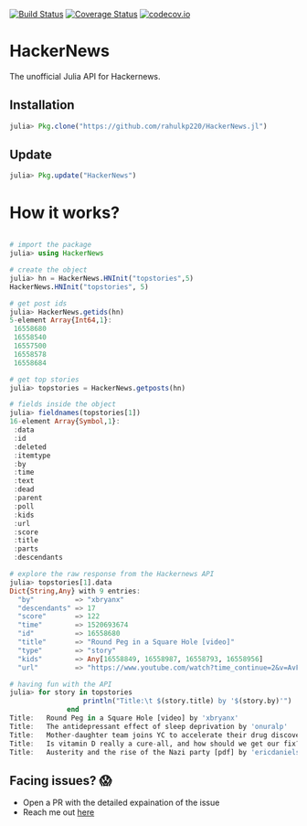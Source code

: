 [![Build Status](https://travis-ci.org/rahulkp220/HackerNews.jl.svg?branch=master)](https://travis-ci.org/rahulkp220/HackerNews.jl)
[![Coverage Status](https://coveralls.io/repos/rahulkp220/HackerNews.jl/badge.svg?branch=master&service=github)](https://coveralls.io/github/rahulkp220/HackerNews.jl?branch=master)
[![codecov.io](http://codecov.io/github/rahulkp220/HackerNews.jl/coverage.svg?branch=master)](http://codecov.io/github/rahulkp220/HackerNews.jl?branch=master)

# HackerNews
The unofficial Julia API for Hackernews.

## Installation
```julia
julia> Pkg.clone("https://github.com/rahulkp220/HackerNews.jl")
```

## Update
```julia
julia> Pkg.update("HackerNews")
```

# How it works?
```julia

# import the package
julia> using HackerNews

# create the object
julia> hn = HackerNews.HNInit("topstories",5)
HackerNews.HNInit("topstories", 5)

# get post ids
julia> HackerNews.getids(hn)
5-element Array{Int64,1}:
 16558680
 16558540
 16557500
 16558578
 16558684

# get top stories
julia> topstories = HackerNews.getposts(hn)

# fields inside the object
julia> fieldnames(topstories[1])
16-element Array{Symbol,1}:
 :data       
 :id         
 :deleted    
 :itemtype   
 :by         
 :time       
 :text       
 :dead       
 :parent     
 :poll       
 :kids       
 :url        
 :score      
 :title      
 :parts      
 :descendants

# explore the raw response from the Hackernews API
julia> topstories[1].data
Dict{String,Any} with 9 entries:
  "by"          => "xbryanx"
  "descendants" => 17
  "score"       => 122
  "time"        => 1520693674
  "id"          => 16558680
  "title"       => "Round Peg in a Square Hole [video]"
  "type"        => "story"
  "kids"        => Any[16558849, 16558987, 16558793, 16558956]
  "url"         => "https://www.youtube.com/watch?time_continue=2&v=AvFNCNOyZeE"

# having fun with the API
julia> for story in topstories
                  println("Title:\t $(story.title) by '$(story.by)'")
              end
Title:	 Round Peg in a Square Hole [video] by 'xbryanx'
Title:	 The antidepressant effect of sleep deprivation by 'onuralp'
Title:	 Mother-daughter team joins YC to accelerate their drug discovery platform by 'Geekette'
Title:	 Is vitamin D really a cure-all, and how should we get our fix? by 'pmoriarty'
Title:	 Austerity and the rise of the Nazi party [pdf] by 'ericdanielski'
```

## Facing issues? :scream:
* Open a PR with the detailed expaination of the issue
* Reach me out [here](https://www.rahullakhanpal.in")

